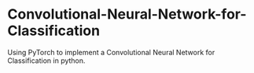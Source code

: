 # Convolutional-Neural-Network-for-Classification
Using PyTorch to implement a Convolutional Neural Network for Classification in python. 
